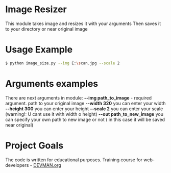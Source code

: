 # Image Resizer

This module takes image and resizes it with your arguments
Then saves it to your directory or near original image

# Usage Example

```bash
$ python image_size.py --img E:\scan.jpg --scale 2
```

# Arguments examples
There are next arguments in module:
**--img path_to_image** - required argument. path to your original image
**--width  320** you can enter your width
**--height 300** you can enter your height
**--scale 2** you can enter your scale (warning!: U cant use it with width o height)
**--out  path_to_new_image** you can specify your own path to new image or not ( in this case it will be saved near original)


# Project Goals

The code is written for educational purposes. Training course for web-developers - [DEVMAN.org](https://devman.org)
